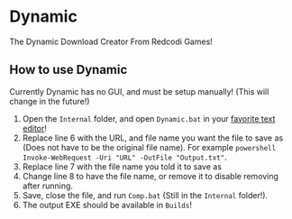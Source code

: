 # Dynamic

The Dynamic Download Creator From Redcodi Games!

## How to use Dynamic
Currently Dynamic has no GUI, and must be setup manually! (This will change in the future!)

 1. Open the `Internal` folder, and open `Dynamic.bat` in your [favorite text editor](https://notepad-plus-plus.org/downloads/)!
 2. Replace line 6 with the URL, and file name you want the file to save as (Does not have to be the original file name). For example `powershell Invoke-WebRequest -Uri "URL" -OutFile "Output.txt"`.
 3. Replace line 7 with the file name you told it to save as
 4. Change line 8 to have the file name, or remove it to disable removing after running.
 5. Save, close the file, and run `Comp.bat` (Still in the `Internal` folder!).
 6. The output EXE should be available in `Builds`!